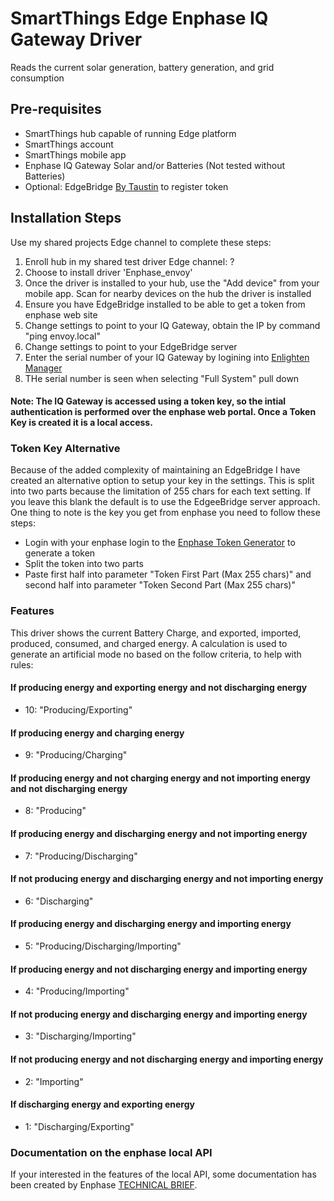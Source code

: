 # SmartThings Edge Enphase IQ Gateway Driver
Reads the current solar generation, battery generation, and grid consumption

## Pre-requisites
- SmartThings hub capable of running Edge platform
- SmartThings account
- SmartThings mobile app
- Enphase IQ Gateway Solar and/or Batteries (Not tested without Batteries)
- Optional: EdgeBridge [By Taustin](https://github.com/toddaustin07/edgebridge) to register token

## Installation Steps
Use my shared projects Edge channel to complete these steps:
1. Enroll hub in my shared test driver Edge channel:  ?
2. Choose to install driver 'Enphase_envoy'
3. Once the driver is installed to your hub, use the "Add device" from your mobile app. Scan for nearby devices on the hub the driver is installed
4. Ensure you have EdgeBridge installed to be able to get a token from enphase web site
5. Change settings to point to your IQ Gateway, obtain the IP by command "ping envoy.local"
6. Change settings to point to your EdgeBridge server
7. Enter the serial number of your IQ Gateway by logining into [Enlighten Manager](https://enlighten.enphaseenergy.com/)
8. THe serial number is seen when selecting "Full System" pull down

#### Note: The IQ Gateway is accessed using a token key, so the intial authentication is performed over the enphase web portal. Once a Token Key is created it is a local access.

### Token Key Alternative
Because of the added complexity of maintaining an EdgeBridge I have created an alternative option to setup your key in the settings. This is split into two parts because the limitation of 255 chars for each text setting. If you leave this blank the default is to use the EdgeeBridge server approach. One thing to note is the key you get from enphase you need to follow these steps:
- Login with your enphase login to the [Enphase Token Generator](https://entrez.enphaseenergy.com/) to generate a token
- Split the token into two parts
- Paste first half into parameter "Token First Part (Max 255 chars)" and second half into parameter "Token Second Part (Max 255 chars)"

### Features
This driver shows the current Battery Charge, and exported, imported, produced, consumed, and charged energy.
A calculation is used to generate an artificial mode no based on the follow criteria, to help with rules:

#### If producing energy and exporting energy and not discharging energy
* 10: "Producing/Exporting"
#### If producing energy and charging energy
* 9: "Producing/Charging"
#### If producing energy and not charging energy and not importing energy and not discharging energy
* 8: "Producing"
#### If producing energy and discharging energy and not importing energy
* 7: "Producing/Discharging"
#### If not producing energy and discharging energy and not importing energy
* 6: "Discharging"
#### If producing energy and discharging energy and importing energy
* 5: "Producing/Discharging/Importing"
#### If producing energy and not discharging energy and importing energy
* 4: "Producing/Importing"
#### If not producing energy and discharging energy and importing energy
* 3: "Discharging/Importing"
#### If not producing energy and not discharging energy and importing energy
* 2: "Importing"
#### If discharging energy and exporting energy
* 1: "Discharging/Exporting"


### Documentation on the enphase local API
If your interested in the features of the local API, some documentation has been created by Enphase [TECHNICAL BRIEF](https://enphase.com/download/iq-gateway-access-using-local-apis-or-local-ui-token-based-authentication-tech-brief#:~:text=NOTE%3A%20Tokens%20are%20valid%20for%20a%20finite%20time.&text=If%20the%20user%20is%20a,is%20valid%20for%201%20year.&text=If%20the%20user%20is%20an,is%20valid%20for%2012%20hours).

